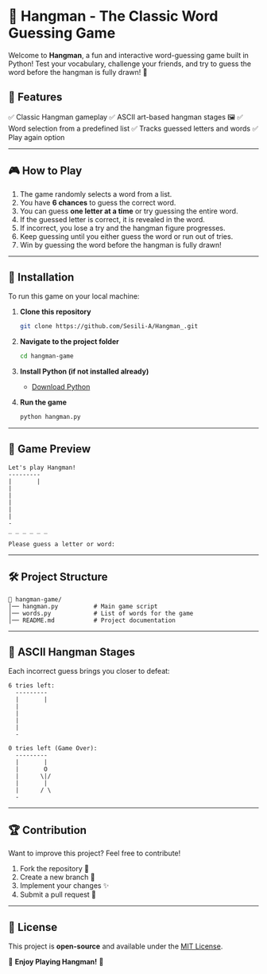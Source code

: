 # 🎩 Hangman - The Classic Word Guessing Game

Welcome to **Hangman**, a fun and interactive word-guessing game built in Python! Test your vocabulary, challenge your friends, and try to guess the word before the hangman is fully drawn! 🚀

## 📌 Features
✅ Classic Hangman gameplay
✅ ASCII art-based hangman stages 🖼️
✅ Word selection from a predefined list
✅ Tracks guessed letters and words
✅ Play again option

---

## 🎮 How to Play
1. The game randomly selects a word from a list.
2. You have **6 chances** to guess the correct word.
3. You can guess **one letter at a time** or try guessing the entire word.
4. If the guessed letter is correct, it is revealed in the word.
5. If incorrect, you lose a try and the hangman figure progresses.
6. Keep guessing until you either guess the word or run out of tries.
7. Win by guessing the word before the hangman is fully drawn!

---

## 🚀 Installation
To run this game on your local machine:

1. **Clone this repository**
   ```sh
   git clone https://github.com/Sesili-A/Hangman_.git
   ```

2. **Navigate to the project folder**
   ```sh
   cd hangman-game
   ```

3. **Install Python (if not installed already)**
   - [Download Python](https://www.python.org/downloads/)

4. **Run the game**
   ```sh
   python hangman.py
   ```

---

## 📸 Game Preview
```
Let's play Hangman!
---------
|       |
|
|
|
|
|
-
_ _ _ _ _ _

Please guess a letter or word:
```

---

## 🛠️ Project Structure
```
📂 hangman-game/
│── hangman.py          # Main game script
│── words.py            # List of words for the game
│── README.md           # Project documentation 
```

---

## 🎨 ASCII Hangman Stages
Each incorrect guess brings you closer to defeat:
```
6 tries left:
  ---------
  |       |
  |
  |
  |
  |
  -

0 tries left (Game Over):
  ---------
  |       |
  |       O
  |      \|/
  |       |
  |      / \
  -
```

---

## 🏆 Contribution
Want to improve this project? Feel free to contribute!
1. Fork the repository 🍴
2. Create a new branch 🚀
3. Implement your changes ✨
4. Submit a pull request 📩

---

## 📜 License
This project is **open-source** and available under the [MIT License](LICENSE).

🚀 **Enjoy Playing Hangman!** 🎩

